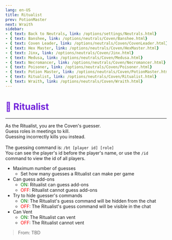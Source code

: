 ```yaml
---
lang: en-US
title: Ritualist
prev: PotionMaster
next: Wraith
sidebar:
- { text: Back to Neutrals, link: /options/settings/Neutrals.html}
- { text: Banshee, link: /options/neutrals/Coven/Banshee.html}
- { text: Coven Leader, link: /options/neutrals/Coven/CovenLeader.html}
- { text: Hex Master, link: /options/neutrals/Coven/HexMaster.html}
- { text: Jinx, link: /options/neutrals/Coven/Jinx.html}
- { text: Medusa, link: /options/neutrals/Coven/Medusa.html} 
- { text: Necromancer, link: /options/neutrals/Coven/Necromancer.html}
- { text: Poisoner, link: /options/neutrals/Coven/Poisoner.html}
- { text: Potion Master, link: /options/neutrals/Coven/PotionMaster.html}
- { text: Ritualist, link: /options/neutrals/Coven/Ritualist.html}
- { text: Wraith, link: /options/neutrals/Coven/Wraith.html}
---
```


# <font color="#7223da">🩻 <b>Ritualist</b></font> <Badge text="Coven" type="tip" vertical="middle"/>
---

As the Ritualist, you are the Coven's guesser.<br>
Guess roles in meetings to kill.<br>
Guessing incorrectly kills you instead.<br><br>
The guessing command is: `/bt [player id] [role]`<br>
You can see the player's id before the player's name, or use the `/id` command to view the id of all players.
* Maximum number of guesses
  * Set how many guesses a Ritualist can make per game
* Can guess add-ons
  * <font color=green>ON</font>: Ritualist can guess add-ons
  * <font color=red>OFF</font>: Ritualist cannot guess add-ons
* Try to hide guesser's commands
  * <font color=green>ON</font>: The Ritualist's guess command will be hidden from the chat
  * <font color=red>OFF</font>: The Ritualist's guess command will be visible in the chat
* Can Vent
  * <font color=green>ON</font>: The Ritualist can vent
  * <font color=red>OFF</font>: The Ritualist cannot vent

> From: TBD